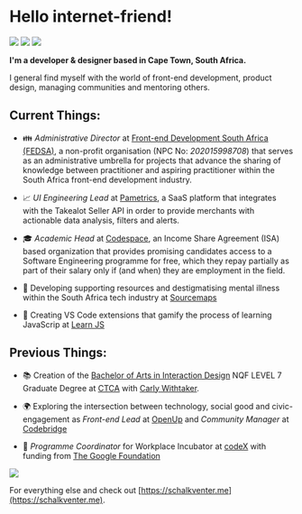 # Hello internet-friend!

[![](https://img.shields.io/badge/-schalkventer-blue?style=flat-square&logo=Linkedin&logoColor=white&link=https://www.linkedin.com/in/schalkventer/)](https://www.linkedin.com/in/schalkventer/) [![](https://img.shields.io/badge/-@schalkventer-03a57a?style=flat-square&labelColor=000000&logo=Medium&link=https://medium.com/@schalkventer)](https://medium.com/@schalkventer) [![](http://img.shields.io/badge/@schalkventer-red?logo=npm)](https://www.npmjs.com/~schalkventer)

**I'm a developer & designer based in Cape Town, South Africa.**

I general find myself with the world of front-end development, product design, managing communities and mentoring others.

## Current Things:

- 👪 _Administrative Director_ at [Front-end Development South Africa (FEDSA)](https://fedsa.org), a non-profit organisation (NPC No: _202015998708_) that serves as an administrative umbrella for projects that advance the sharing of knowledge between practitioner and aspiring practitioner within the South Africa front-end development industry.

- 📈 _UI Engineering Lead_ at [Pametrics](https://www.palmetrics.co.za), a SaaS platform that integrates with the Takealot Seller API in order to provide merchants with actionable data analysis, filters and alerts. 

- 🎓 _Academic Head_ at [Codespace](https://www.codespace.co.za/), an Income Share Agreement (ISA) based organization that provides promising candidates access to a Software Engineering programme for free, which they repay partially as part of their salary only if (and when) they are employment in the field.

- 🧠 Developing supporting resources and destigmatising mental illness within the South Africa tech industry at [Sourcemaps](http://sourcemaps.org)
    
- 👾 Creating VS Code extensions that gamify the process of learning JavaScrip at [Learn JS](https://github.com/schalkventer/learn-js)

## Previous Things:

- 📚 Creation of the [Bachelor of Arts in Interaction Design](https://creativeacademy.ac.za/schools-degrees/interaction-design/) NQF LEVEL 7 Graduate Degree at [CTCA](https://creativeacademy.ac.za/) with [Carly Withtaker](http://carlywhitaker.co.za/).

- 🌍 Exploring the intersection between technology, social good and civic-engagement as _Front-end Lead_ at [OpenUp](https://openup.org.za/) and _Community Manager_ at [Codebridge](https://www.meetup.com/Codebridge/)

- 🐣 _Programme Coordinator_ for Workplace Incubator at [codeX](http://www.projectcodex.co/) with funding from [The Google Foundation](https://www.google.org/)

![](https://github-readme-stats.vercel.app/api?username=schalkventer)

For everything else and check out [https://schalkventer.me](https://schalkventer.me).

